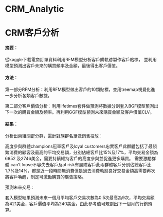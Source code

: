 # CRM_Analytic
# CRM客戶分析


 #### 摘要：
 從kaggle下載電商訂單資料利用RFM模型分析客戶購軌跡製作客戶貼標， 並利用模型預測出客戶未來的購買頻率及金額，最後得出客戶價值。

#### 方法：

第一部分RFM分析：利用RFM模型做出客戶的10類貼標，並用treemap視覺化進一步分析各類客戶數據。

第二部分客戶價值分析：利用lifetimes套件做預測將數據分割套入BGF模型預測出下一次的購買金額及頻率。再利用GGF模型預測未來購買金額及客戶價值CLV。

#### 結果：

分析出兩組關鍵分群，需針對族群名單做銷售投放： 

​高度參與群體champions冠軍客戶及loyal customers忠實客戶此群體包括了最頻繁消費的顧客及最高的平均交易額，分別佔總客戶比15%及17%，平均交易金額為6852 及2746美金，需要持續維持客戶的高度參與並促進更多購買。
需要激勵群體 can't loose不容失去客戶及at risk有風險客戶此兩群體客戶分別佔總客戶比1.7%及14%，都是近一段時間無消費但是過去消費軌跡良好交易金額高需要再次將客戶喚醒，制定可激勵購買的廣告策略。  

預測未來交易：

套入模型結果預測未來一個月平均客戶交易次數為0.5次最高為9次，平均交易額為421美金，客戶價值平均為240美金，由此參考值可規劃出下一個月的行銷預算。
